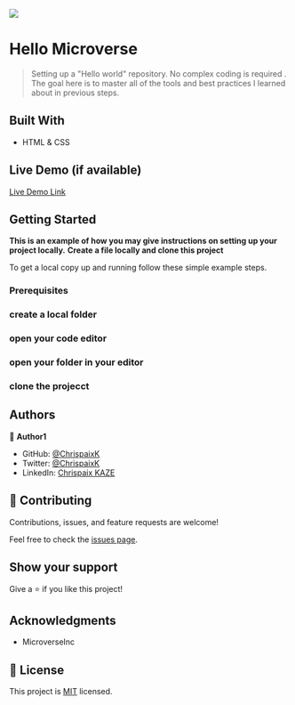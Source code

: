 ![](https://img.shields.io/badge/Microverse-blueviolet)

# Hello Microverse

> Setting up a "Hello world" repository. No complex coding is required . The goal here is to master all of the tools and best practices I learned about in previous steps.


## Built With

- HTML & CSS

## Live Demo (if available)

[Live Demo Link](https://livedemo.com)


## Getting Started

**This is an example of how you may give instructions on setting up your project locally.**
**Create a file locally and clone this project**


To get a local copy up and running follow these simple example steps.

### Prerequisites

### create a local folder

### open your code editor

### open your folder in your editor

### clone the projecct




## Authors

👤 **Author1**

- GitHub: [@ChrispaixK](https://github.com/ChrispaixK)
- Twitter: [@ChrispaixK](https://twitter.com/ChrispaixK)
- LinkedIn: [Chrispaix KAZE](https://linkedin.com/in/ChrispaixKaze)


## 🤝 Contributing

Contributions, issues, and feature requests are welcome!

Feel free to check the [issues page](../../issues/).

## Show your support

Give a ⭐️ if you like this project!

## Acknowledgments

- MicroverseInc

## 📝 License

This project is [MIT](./MIT.md) licensed.
